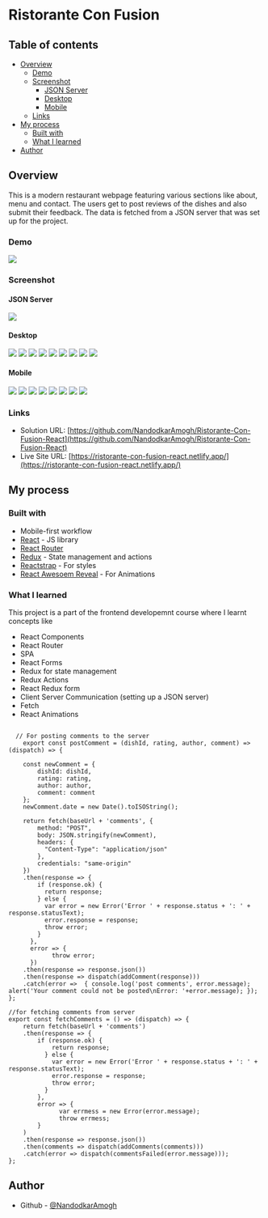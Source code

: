 # Ristorante Con Fusion

## Table of contents

- [Overview](#overview)
  - [Demo](#demo)
  - [Screenshot](#screenshot)
    - [JSON Server](#json-server)
    - [Desktop](#desktop)
    - [Mobile](#mobile)
  - [Links](#links)
- [My process](#my-process)
  - [Built with](#built-with)
  - [What I learned](#what-i-learned)
- [Author](#author)



## Overview
This is a modern restaurant webpage featuring various sections like about, menu and contact. The users get to post reviews of the dishes and also submit their feedback. The data is fetched from a JSON server that was set up for the project. 
### Demo

![](./public/assets/images/demo.gif)

### Screenshot

#### JSON Server
![](./public/assets/images/db.png)

#### Desktop
![](./public/assets/images/desktop1.png)
![](./public/assets/images/desktop2.png)
![](./public/assets/images/desktop3.png)
![](./public/assets/images/desktop4.png)
![](./public/assets/images/desktop5.png)
![](./public/assets/images/desktop6.png)
![](./public/assets/images/desktop7.png)
![](./public/assets/images/desktop8.png)
![](./public/assets/images/desktop9.png)

#### Mobile
![](./public/assets/images/mobile1.png)
![](./public/assets/images/mobile2.png)
![](./public/assets/images/mobile3.png)
![](./public/assets/images/mobile4.png)
![](./public/assets/images/mobile5.png)
![](./public/assets/images/mobile6.png)
![](./public/assets/images/mobile7.png)
![](./public/assets/images/mobile8.png)
### Links

- Solution URL: [https://github.com/NandodkarAmogh/Ristorante-Con-Fusion-React](https://github.com/NandodkarAmogh/Ristorante-Con-Fusion-React)
- Live Site URL: [https://ristorante-con-fusion-react.netlify.app/](https://ristorante-con-fusion-react.netlify.app/)

## My process

### Built with

- Mobile-first workflow
- [React](https://reactjs.org/) - JS library
- [React Router](https://reactrouter.com/) 
- [Redux](https://redux.js.org/) - State management and actions
- [Reactstrap](https://reactstrap.github.io/) - For styles
- [React Awesoem Reveal](https://www.npmjs.com/package/react-awesome-reveal) - For Animations

### What I learned

This project is a part of the frontend developemnt course where I learnt concepts like
- React Components
- React Router
- SPA
- React Forms
- Redux for state management
- Redux Actions
- React Redux form
- Client Server Communication (setting up a JSON server)
- Fetch
- React Animations


```react

  // For posting comments to the server
    export const postComment = (dishId, rating, author, comment) => (dispatch) => {

    const newComment = {
        dishId: dishId,
        rating: rating,
        author: author,
        comment: comment
    };
    newComment.date = new Date().toISOString();
    
    return fetch(baseUrl + 'comments', {
        method: "POST",
        body: JSON.stringify(newComment),
        headers: {
          "Content-Type": "application/json"
        },
        credentials: "same-origin"
    })
    .then(response => {
        if (response.ok) {
          return response;
        } else {
          var error = new Error('Error ' + response.status + ': ' + response.statusText);
          error.response = response;
          throw error;
        }
      },
      error => {
            throw error;
      })
    .then(response => response.json())
    .then(response => dispatch(addComment(response)))
    .catch(error =>  { console.log('post comments', error.message); alert('Your comment could not be posted\nError: '+error.message); });
};

//for fetching comments from server
export const fetchComments = () => (dispatch) => {    
    return fetch(baseUrl + 'comments')
    .then(response => {
        if (response.ok) {
            return response;
          } else {
            var error = new Error('Error ' + response.status + ': ' + response.statusText);
            error.response = response;
            throw error;
          }
        },
        error => {
              var errmess = new Error(error.message);
              throw errmess;
        }
    )
    .then(response => response.json())
    .then(comments => dispatch(addComments(comments)))
    .catch(error => dispatch(commentsFailed(error.message)));
};

```
## Author

- Github - [@NandodkarAmogh](https://github.com/NandodkarAmogh)




